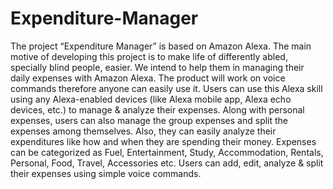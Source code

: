 # Expenditure-Manager

The project “Expenditure Manager” is based on Amazon Alexa. The main motive of
developing this project is to make life of differently abled, specially blind people, easier. We
intend to help them in managing their daily expenses with Amazon Alexa. The product will
work on voice commands therefore anyone can easily use it. Users can use this Alexa skill
using any Alexa-enabled devices (like Alexa mobile app, Alexa echo devices, etc.) to manage
& analyze their expenses. Along with personal expenses, users can also manage the group
expenses and split the expenses among themselves. Also, they can easily analyze their
expenditures like how and when they are spending their money. Expenses can be
categorized as Fuel, Entertainment, Study, Accommodation, Rentals, Personal, Food, Travel,
Accessories etc. Users can add, edit, analyze & split their expenses using simple voice
commands.
